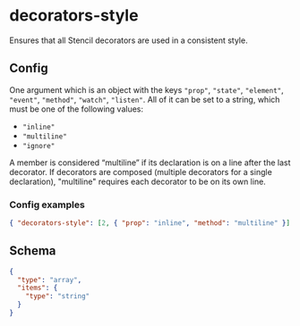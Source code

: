 # decorators-style

Ensures that all Stencil decorators are used in a consistent style.

## Config

One argument which is an object with the keys `"prop"`, `"state"`, `"element"`, `"event"`, `"method"`, `"watch"`, `"listen"`.
All of it can be set to a string, which must be one of the following values:

- `"inline"`
- `"multiline"`
- `"ignore"`

A member is considered “multiline” if its declaration is on a line after the last decorator.
If decorators are composed (multiple decorators for a single declaration), "multiline" requires each decorator to be on its own line.


### Config examples

```json
{ "decorators-style": [2, { "prop": "inline", "method": "multiline" }] }
```

## Schema

```json
{
  "type": "array",
  "items": {
    "type": "string"
  }
}
```
